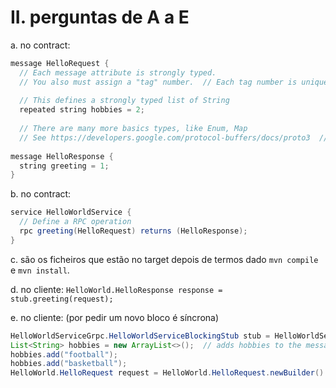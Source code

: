 # II. perguntas de A a E

a. no contract: 
```java
message HelloRequest {  
  // Each message attribute is strongly typed.  
  // You also must assign a "tag" number.  // Each tag number is unique within the message.  string name = 1;  
  
  // This defines a strongly typed list of String  
  repeated string hobbies = 2;  
  
  // There are many more basics types, like Enum, Map  
  // See https://developers.google.com/protocol-buffers/docs/proto3  // for more information.}  
  
message HelloResponse {  
  string greeting = 1;  
}
```

b. no contract:

```java
service HelloWorldService {  
  // Define a RPC operation  
  rpc greeting(HelloRequest) returns (HelloResponse);  
}
```

c. são os ficheiros que estão no target depois de termos dado `mvn compile` e `mvn install`.

d. no cliente: `HelloWorld.HelloResponse response = stub.greeting(request);`

e. no cliente: (por pedir um novo bloco é síncrona)

```java
HelloWorldServiceGrpc.HelloWorldServiceBlockingStub stub = HelloWorldServiceGrpc.newBlockingStub(channel);  
List<String> hobbies = new ArrayList<>();  // adds hobbies to the message  
hobbies.add("football");  
hobbies.add("basketball");  
HelloWorld.HelloRequest request = HelloWorld.HelloRequest.newBuilder().setName("friend").addAllHobbies(hobbies).build();
```

